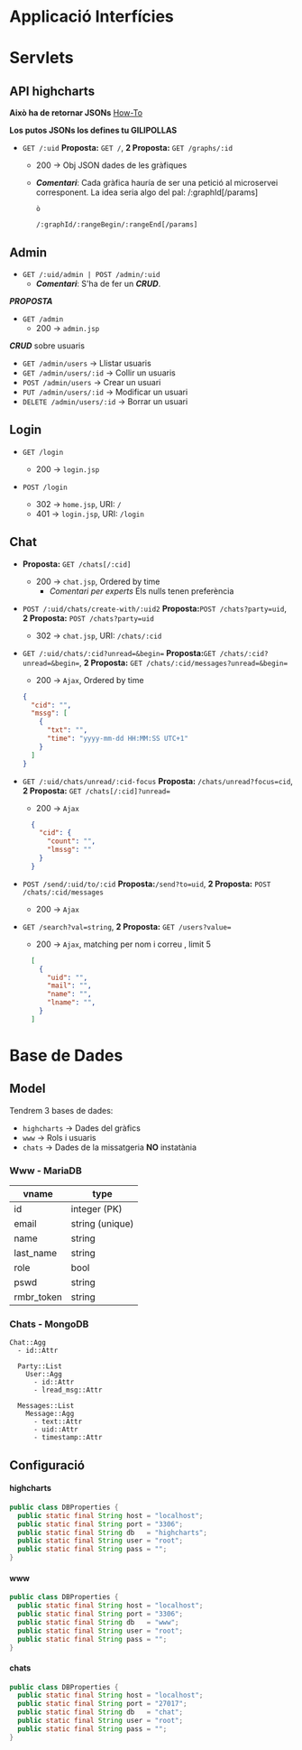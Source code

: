 # Applicació Interfícies
# Servlets

## API highcharts
**Això ha de retornar JSONs**
[How-To](http://stackoverflow.com/questions/2010990/how-do-you-return-a-json-object-from-a-java-servlet#2010993)

**Los putos JSONs los defines tu GILIPOLLAS**
* `GET /:uid` **Proposta:** `GET /`, **2 Proposta:** `GET /graphs/:id`
  * 200 -> Obj JSON dades de les gràfiques
  * _**Comentari**_: Cada gràfica hauría de ser una petició al microservei corresponent.
  La idea seria algo del pal:
        /:graphId[/params]

        ò

        /:graphId/:rangeBegin/:rangeEnd[/params]


## Admin
* `GET /:uid/admin | POST /admin/:uid`
  * _**Comentari**_: S'ha de fer un _**CRUD**_.

_**PROPOSTA**_
* `GET /admin`
  * 200 -> `admin.jsp`

_**CRUD**_ sobre usuaris
* `GET /admin/users` -> Llistar usuaris
* `GET /admin/users/:id` -> Collir un usuaris
* `POST /admin/users` -> Crear un usuari
* `PUT /admin/users/:id` -> Modificar un usuari
* `DELETE /admin/users/:id` -> Borrar un usuari

## Login
* `GET /login`
  * 200 -> `login.jsp`


* `POST /login`
  * 302 -> `home.jsp`, URI: `/`
  * 401 -> `login.jsp`, URI: `/login`

## Chat
* **Proposta:** `GET /chats[/:cid]`
  * 200 -> `chat.jsp`, Ordered by time
    * *Comentari per experts* Els nulls tenen preferència


* `POST /:uid/chats/create-with/:uid2` **Proposta:**`POST /chats?party=uid`, **2 Proposta:** `POST /chats?party=uid`
  * 302 -> `chat.jsp`, URI: `/chats/:cid`


* `GET /:uid/chats/:cid?unread=&begin=` **Proposta:**`GET /chats/:cid?unread=&begin=`, **2 Proposta:** `GET /chats/:cid/messages?unread=&begin=`
  * 200 -> `Ajax`, Ordered by time
  ```json
  {
    "cid": "",
    "mssg": [
      {
        "txt": "",
        "time": "yyyy-mm-dd HH:MM:SS UTC+1"
      }
    ]
  }
  ```


* `GET /:uid/chats/unread/:cid-focus` **Proposta:** `/chats/unread?focus=cid`, **2 Proposta:** `GET /chats[/:cid]?unread=`
  * 200 -> `Ajax`
  ```json
    {
      "cid": {
        "count": "",
        "lmssg": ""
      }
    }
  ```


* `POST /send/:uid/to/:cid` **Proposta:**`/send?to=uid`, **2 Proposta:** `POST /chats/:cid/messages`
  * 200 -> `Ajax`


* `GET /search?val=string`, **2 Proposta:** `GET /users?value=`
  * 200 -> `Ajax`, matching per nom i correu , limit 5
  ```json
    [
      {
        "uid": "",
        "mail": "",
        "name": "",
        "lname": "",
      }
    ]
  ```


# Base de Dades
## Model
Tendrem 3 bases de dades:
  * `highcharts` → Dades del gràfics
  * `www` → Rols i usuaris
  * `chats` → Dades de la missatgeria **NO** instatània

### Www - MariaDB
| vname      | type            |
| ---------- | --------------- |
| id         | integer (PK)    |
| email      | string (unique) |
| name       | string          |
| last_name  | string          |
| role       | bool            |
| pswd       | string          |
| rmbr_token | string          |

### Chats - MongoDB
```
Chat::Agg
  - id::Attr

  Party::List
    User::Agg
      - id::Attr
      - lread_msg::Attr

  Messages::List
    Message::Agg
      - text::Attr
      - uid::Attr
      - timestamp::Attr
```

## Configuració
#### highcharts
```java
public class DBProperties {
  public static final String host = "localhost";
  public static final String port = "3306";
  public static final String db   = "highcharts";
  public static final String user = "root";
  public static final String pass = "";
}
```

#### www
```java
public class DBProperties {
  public static final String host = "localhost";
  public static final String port = "3306";
  public static final String db   = "www";
  public static final String user = "root";
  public static final String pass = "";
}
```

#### chats
```java
public class DBProperties {
  public static final String host = "localhost";
  public static final String port = "27017";
  public static final String db   = "chat";
  public static final String user = "root";
  public static final String pass = "";
}
```
